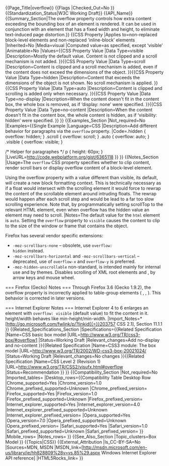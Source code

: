 {{Page_Title|overflow}}
{{Flags
|Checked_Out=No
}}
{{Standardization_Status|W3C Working Draft}}
{{API_Name}}
{{Summary_Section|The overflow property controls how extra content exceeding the bounding box of an element is rendered. It can be used in conjunction with an element that has a fixed width and height, to eliminate text-induced page distortion.}}
{{CSS Property
|Applies to=non-replaced block-level elements and non-replaced ’inline-block’ elements
|Inherited=No
|Media=visual
|Computed value=as specified, except ‘visible’
|Animatable=No
|Values={{CSS Property Value
|Data Type=visible
|Description=Mostly the default value. Content is not clipped and a scroll mechanism is not added.
}}{{CSS Property Value
|Data Type=scroll
|Description=Content is clipped and a scroll mechanism is added, even if the content does not exceed the dimensions of the object.
}}{{CSS Property Value
|Data Type=hidden
|Description=Content that exceeds the dimensions of the object is not shown. No scroll mechanism is applied.
}}{{CSS Property Value
|Data Type=auto
|Description=Content is clipped and scrolling is added only when necessary.
}}{{CSS Property Value
|Data Type=no-display
|Description=When the content doesn't fit in the content box, the whole box is removed, as if ‘display: none’ were specified.
}}{{CSS Property Value
|Data Type=no-content
|Description=When the content doesn't fit in the content box, the whole content is hidden, as if ‘visibility: hidden’ were specified.
}}
}}
{{Examples_Section
|Not_required=No
|Examples={{Single Example
|Language=CSS
|Description=Add different behavior for paragraphs via the <code>overflow</code> property.
|Code=.hidden {
	overflow: hidden;
}
.scroll {
	overflow: scroll;
}
.auto {
	overflow: auto;
}
.visible {
	overflow: visible;
}

/* Helper for paragraphes */
p {
	height: 60px;
}
|LiveURL=http://code.webplatform.org/gist/6365118
}}
}}
{{Notes_Section
|Usage=The <code>overflow</code> CSS property specifies whether to clip content, render scroll bars or display overflow content of a block-level element.

Using the overflow property with a value different than visible, its default, will create a new block formatting context. This is technically necessary as if a float would intersect with the scrolling element it would force to rewrap the content of the scrollable element around intruding floats. The rewrap would happen after each scroll step and would be lead to a far too slow scrolling experience. Note that, by programmatically setting scrollTop to the relevant HTML element, even when overflow has the hidden value an element may need to scroll.
|Notes=The default value for the <code>html</code> element is <code>auto</code>.
Setting the <code>overflow</code> property to <code>visible</code> causes the content to clip to the size of the window or frame that contains the object.

Firefox has several vendor specific extensions:
* <code>-moz-scrollbars-none</code> – obsolete, use <code>overflow: hidden</code> instead.
* <code>-moz-scrollbars-horizontal</code> and <code>-moz-scrollbars-vertical</code> – deprecated, use of <code>overflow-x</code> and <code>overflow-y</code> is preferred.
* <code>-moz-hidden-unscrollable</code> non-standard, is intended mainly for internal use and by themes. Disables scrolling of XML root elements and <html>, <body> by arrow keys and mouse wheel.

=== Firefox (Gecko) Notes ===
Through Firefox 3.6 (Gecko 1.9.2), the overflow property is incorrectly applied to table-group elements (<thead> , <tbody> , <tfoot>). This behavior is corrected in later versions.

=== Internet Explorer Notes ===
Internet Explorer 4 to 6 enlarges an element with <code>overflow: visible</code> (default value) to fit the content in it. height/width behaves like min-height/min-width.
|Import_Notes=*[http://go.microsoft.com/fwlink/p/?linkid{{=}}203757 CSS 2.1], Section 11.1.1
}}
{{Related_Specifications_Section
|Specifications={{Related Specification
|Name=CSS basic box model
|URL=http://www.w3.org/TR/css3-box/#overflow1
|Status=Working Draft
|Relevant_changes=Add no-display and no-content
}}{{Related Specification
|Name=CSS3 module: The box model
|URL=http://www.w3.org/TR/2002/WD-css3-box-20021024/
|Status=Working Draft
|Relevant_changes=No changes
}}{{Related Specification
|Name=CSS Level 2 (Revision 1)
|URL=http://www.w3.org/TR/CSS2/visufx.html#overflow
|Status=Recommendation
}}
}}
{{Compatibility_Section
|Not_required=No
|Imported_tables=
|Desktop_rows={{Compatibility Table Desktop Row
|Chrome_supported=Yes
|Chrome_version=1.0
|Chrome_prefixed_supported=Unknown
|Chrome_prefixed_version=
|Firefox_supported=Yes
|Firefox_version=1.0
|Firefox_prefixed_supported=Unknown
|Firefox_prefixed_version=
|Internet_explorer_supported=Yes
|Internet_explorer_version=4.0
|Internet_explorer_prefixed_supported=Unknown
|Internet_explorer_prefixed_version=
|Opera_supported=Yes
|Opera_version=7.0
|Opera_prefixed_supported=Unknown
|Opera_prefixed_version=
|Safari_supported=Yes
|Safari_version=1.0
|Safari_prefixed_supported=Unknown
|Safari_prefixed_version=
}}
|Mobile_rows=
|Notes_rows=
}}
{{See_Also_Section
|Topic_clusters=Box Model
}}
{{Topics|CSS}}
{{External_Attribution
|Is_CC-BY-SA=No
|Sources=MDN, MSDN
|MSDN_link=[http://msdn.microsoft.com/en-us/library/ie/hh828809%28v=vs.85%29.aspx Windows Internet Explorer API reference]
|HTML5Rocks_link=
}}